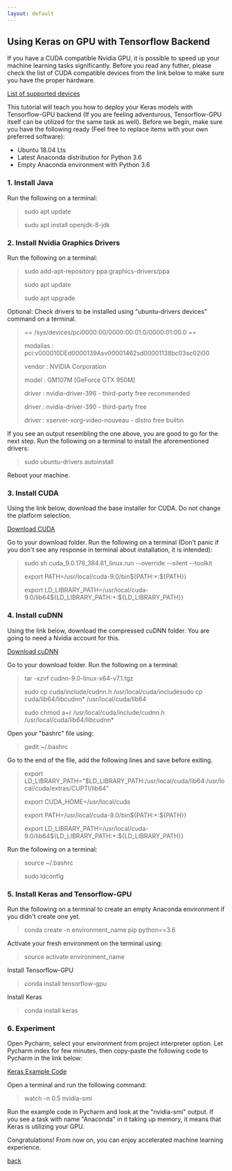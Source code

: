 ```yaml
---
layout: default
---
```


## Using Keras on GPU with Tensorflow Backend

If you have a CUDA compatible Nvidia GPU, it is possible to speed up your machine learning tasks significantly. Before you read any futher, please check the list of CUDA compatible devices from the link below to make sure you have the proper hardware.

[List of supported devices](https://developer.nvidia.com/cuda-gpus)

This tutorial will teach you how to deploy your Keras models with Tensorflow-GPU backend (If you are feeling adventurous, Tensorflow-GPU itself can be utilized for the same task as well). Before we begin, make sure you have the following ready (Feel free to replace items with your own preferred software):

* Ubuntu 18.04 Lts
* Latest Anaconda distribution for Python 3.6
* Empty Anaconda environment with Python 3.6

### 1. Install Java

Run the following on a terminal:

>sudo apt update
>
>sudo apt install openjdk-8-jdk

### 2. Install Nvidia Graphics Drivers

Run the following on a terminal:

>sudo add-apt-repository ppa:graphics-drivers/ppa
>
>sudo apt update
>
>sudo apt upgrade

Optional: Check drivers to be installed using "ubuntu-drivers devices" command on a terminal.

>== /sys/devices/pci0000:00/0000:00:01.0/0000:01:00.0 ==
>
>modalias : pci:v000010DEd0000139Asv00001462sd00001138bc03sc02i00
>
>vendor   : NVIDIA Corporation
>
>model    : GM107M [GeForce GTX 950M]
>
>driver   : nvidia-driver-396 - third-party free recommended
>
>driver   : nvidia-driver-390 - third-party free
>
>driver   : xserver-xorg-video-nouveau - distro free builtin

If you see an output resembling the one above, you are good to go for the next step. Run the following on a terminal to install the aforementioned drivers:

>sudo ubuntu-drivers autoinstall

Reboot your machine.

### 3. Install CUDA

Using the link below, download the base installer for CUDA. Do not change the platform selection.

[Download CUDA](https://developer.nvidia.com/cuda-90-download-archive?target_os=Linux&target_arch=x86_64&target_distro=Ubuntu&target_version=1704&target_type=runfilelocal)

Go to your download folder. Run the following on a terminal (Don't panic if you don't see any response in terminal about installation, it is intended):

>sudo sh cuda_9.0.176_384.81_linux.run --override --silent --toolkit
>
>export PATH=/usr/local/cuda-9.0/bin${PATH:+:${PATH}}
>
>export LD_LIBRARY_PATH=/usr/local/cuda-9.0/lib64\${LD_LIBRARY_PATH:+:${LD_LIBRARY_PATH}}

### 4. Install cuDNN

Using the link below, download the compressed cuDNN folder. You are going to need a Nvidia account for this.

 [Download cuDNN](https://developer.nvidia.com/compute/machine-learning/cudnn/secure/v7.1.4/prod/9.0_20180516/cudnn-9.0-linux-x64-v7.1)

Go to your download folder. Run the following on a terminal:

>tar -xzvf cudnn-9.0-linux-x64-v7.1.tgz
>
>sudo cp cuda/include/cudnn.h /usr/local/cuda/includesudo cp cuda/lib64/libcudnn* /usr/local/cuda/lib64
>
>sudo chmod a+r /usr/local/cuda/include/cudnn.h /usr/local/cuda/lib64/libcudnn*

Open your "bashrc" file using:

>gedit ~/.bashrc

Go to the end of the file, add the following lines and save before exiting.

>export LD_LIBRARY_PATH="$LD_LIBRARY_PATH:/usr/local/cuda/lib64:/usr/local/cuda/extras/CUPTI/lib64"
>
>export CUDA_HOME=/usr/local/cuda
>
>export PATH=/usr/local/cuda-9.0/bin${PATH:+:${PATH}}
>
>export LD_LIBRARY_PATH=/usr/local/cuda-9.0/lib64\${LD_LIBRARY_PATH:+:${LD_LIBRARY_PATH}}

Run the following on a terminal:

>source ~/.bashrc
>
>sudo ldconfig

### 5. Install Keras and Tensorflow-GPU

Run the following on a terminal to create an empty Anaconda environment if you didn't create one yet.

>conda create -n environment_name pip python==3.6

Activate your fresh environment on the terminal using:

>source activate environment_name

Install Tensorflow-GPU

>conda install tensorflow-gpu

Install Keras

>conda install keras

### 6. Experiment

Open Pycharm, select your environment from project interpreter option. Let Pycharm index for few minutes, then copy-paste the following code to Pycharm in the link below:

[Keras Example Code](https://github.com/keras-team/keras/blob/master/examples/mnist_mlp.py)

Open a terminal and run the following command:

>watch -n 0.5 nvidia-smi

Run the example code in Pycharm and look at the "nvidia-smi" output. If you see a task with name "Anaconda" in it taking up memory, it means that Keras is utilizing your GPU.

Congratulations! From now on, you can enjoy accelerated machine learning experience.


[back](./)
